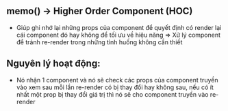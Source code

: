 ## memo() -> Higher Order Component (HOC)
- Giúp ghi nhớ lại những props của component để quyết định có render lại cái component đó hay không để tối ưu về hiệu năng
=> Xử lý component để tránh re-render trong những tình huống không cần thiết

## Nguyên lý hoạt động:
- Nó nhận 1 component và nó sẽ check các props của component truyền vào xem sau mỗi lần re-render có bị thay đổi hay không sau, nếu có ít nhất một prop bị thay đổi giá trị thì nó sẽ cho component truyền vào re-render 